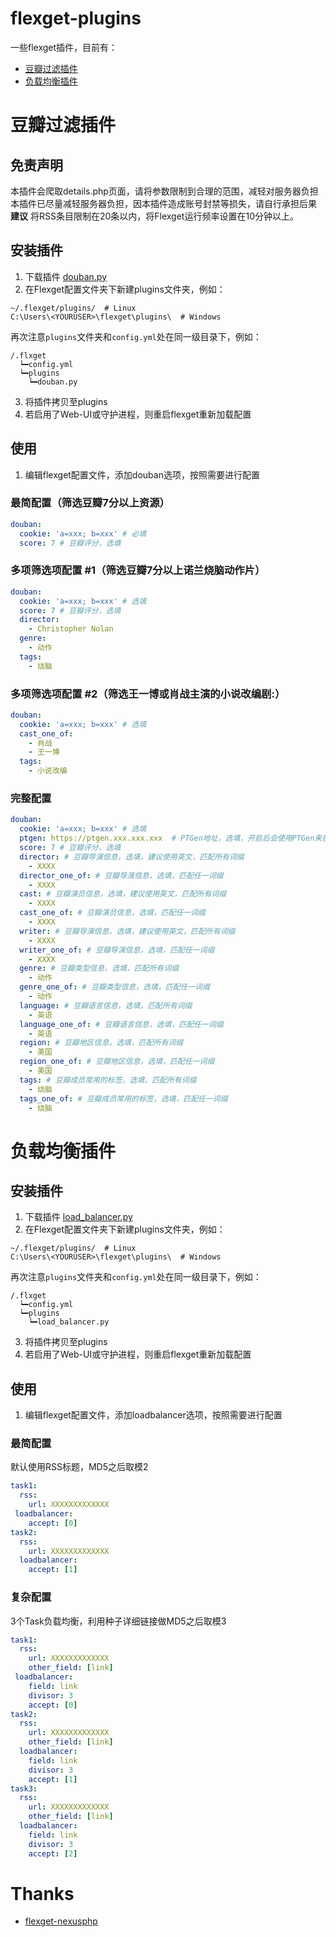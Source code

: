 # flexget-plugins
一些flexget插件，目前有：
  - [豆瓣过滤插件](#豆瓣过滤插件)
  - [负载均衡插件](#负载均衡插件)

# 豆瓣过滤插件

## 免责声明
本插件会爬取details.php页面，请将参数限制到合理的范围，减轻对服务器负担<br>
本插件已尽量减轻服务器负担，因本插件造成账号封禁等损失，请自行承担后果<br>
**建议** 将RSS条目限制在20条以内，将Flexget运行频率设置在10分钟以上。

## 安装插件
1. 下载插件 [douban.py](https://github.com/leishi1313/flexget-plugins/blob/main/douban.py)
2. 在Flexget配置文件夹下新建plugins文件夹，例如：
```
~/.flexget/plugins/  # Linux
C:\Users\<YOURUSER>\flexget\plugins\  # Windows
```
再次注意`plugins`文件夹和`config.yml`处在同一级目录下，例如：
```
/.flxget
  ┕━config.yml
  ┕━plugins
    ┕━douban.py
```
3. 将插件拷贝至plugins
4. 若启用了Web-UI或守护进程，则重启flexget重新加载配置

## 使用
1. 编辑flexget配置文件，添加douban选项，按照需要进行配置

### 最简配置（筛选豆瓣7分以上资源）
```yaml
douban:
  cookie: 'a=xxx; b=xxx' # 必填
  score: 7 # 豆瓣评分，选填
```

### 多项筛选项配置 #1（筛选豆瓣7分以上诺兰烧脑动作片）
```yaml
douban:
  cookie: 'a=xxx; b=xxx' # 选填
  score: 7 # 豆瓣评分，选填
  director:
    - Christopher Nolan
  genre:
    - 动作
  tags:
    - 烧脑
```

### 多项筛选项配置 #2（筛选王一博或肖战主演的小说改编剧:）
```yaml
douban:
  cookie: 'a=xxx; b=xxx' # 选填
  cast_one_of:
    - 肖战
    - 王一博
  tags:
    - 小说改编
```

### 完整配置
```yaml
douban:
  cookie: 'a=xxx; b=xxx' # 选填
  ptgen: https://ptgen.xxx.xxx.xxx  # PTGen地址，选填，开启后会使用PTGen来获取豆瓣信息
  score: 7 # 豆瓣评分，选填
  director: # 豆瓣导演信息，选填，建议使用英文，匹配所有词缀
    - XXXX
  director_one_of: # 豆瓣导演信息，选填，匹配任一词缀
    - XXXX
  cast: # 豆瓣演员信息，选填，建议使用英文，匹配所有词缀
    - XXXX
  cast_one_of: # 豆瓣演员信息，选填，匹配任一词缀
    - XXXX
  writer: # 豆瓣导演信息，选填，建议使用英文，匹配所有词缀
    - XXXX
  writer_one_of: # 豆瓣导演信息，选填，匹配任一词缀
    - XXXX
  genre: # 豆瓣类型信息，选填，匹配所有词缀
    - 动作
  genre_one_of: # 豆瓣类型信息，选填，匹配任一词缀
    - 动作
  language: # 豆瓣语言信息，选填，匹配所有词缀
    - 英语
  language_one_of: # 豆瓣语言信息，选填，匹配任一词缀
    - 英语
  region: # 豆瓣地区信息，选填，匹配所有词缀
    - 美国
  region_one_of: # 豆瓣地区信息，选填，匹配任一词缀
    - 美国
  tags: # 豆瓣成员常用的标签，选填，匹配所有词缀
    - 烧脑
  tags_one_of: # 豆瓣成员常用的标签，选填，匹配任一词缀
    - 烧脑
```

# 负载均衡插件


## 安装插件
1. 下载插件 [load_balancer.py](https://github.com/leishi1313/flexget-plugins/blob/main/load_balancer.py)
2. 在Flexget配置文件夹下新建plugins文件夹，例如：
```
~/.flexget/plugins/  # Linux
C:\Users\<YOURUSER>\flexget\plugins\  # Windows
```
再次注意`plugins`文件夹和`config.yml`处在同一级目录下，例如：
```
/.flxget
  ┕━config.yml
  ┕━plugins
    ┕━load_balancer.py
```
3. 将插件拷贝至plugins
4. 若启用了Web-UI或守护进程，则重启flexget重新加载配置

## 使用
1. 编辑flexget配置文件，添加loadbalancer选项，按照需要进行配置

### 最简配置
默认使用RSS标题，MD5之后取模2
```yaml
task1:
  rss:
    url: XXXXXXXXXXXXX
 loadbalancer:
    accept: [0]
task2:
  rss:
    url: XXXXXXXXXXXXX
  loadbalancer:
    accept: [1]
```

### 复杂配置
3个Task负载均衡，利用种子详细链接做MD5之后取模3
```yaml
task1:
  rss:
    url: XXXXXXXXXXXXX
    other_field: [link]
 loadbalancer:
    field: link
    divisor: 3
    accept: [0]
task2:
  rss:
    url: XXXXXXXXXXXXX
    other_field: [link]
  loadbalancer:
    field: link
    divisor: 3
    accept: [1]
task3:
  rss:
    url: XXXXXXXXXXXXX
    other_field: [link]
  loadbalancer:
    field: link
    divisor: 3
    accept: [2]
```

# Thanks
- [flexget-nexusphp](https://github.com/Juszoe/flexget-nexusphp)